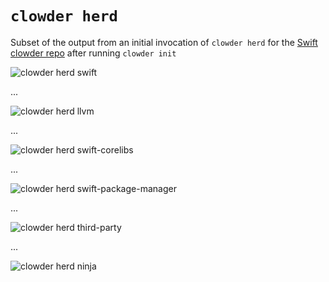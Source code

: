 # `clowder herd`

Subset of the output from an initial invocation of `clowder herd` for the [Swift clowder repo](https://github.com/JrGoodle/swift-clowder) after running `clowder init`

![clowder herd swift](https://github.com/JrGoodle/clowder/blob/master/docs/examples/clowder-herd/clowder-herd-1.png)

...

![clowder herd llvm](https://github.com/JrGoodle/clowder/blob/master/docs/examples/clowder-herd/clowder-herd-2.png)

...

![clowder herd swift-corelibs](https://github.com/JrGoodle/clowder/blob/master/docs/examples/clowder-herd/clowder-herd-3.png)

...

![clowder herd swift-package-manager](https://github.com/JrGoodle/clowder/blob/master/docs/examples/clowder-herd/clowder-herd-4.png)

...

![clowder herd third-party](https://github.com/JrGoodle/clowder/blob/master/docs/examples/clowder-herd/clowder-herd-5.png)

...

![clowder herd ninja](https://github.com/JrGoodle/clowder/blob/master/docs/examples/clowder-herd/clowder-herd-6.png)
